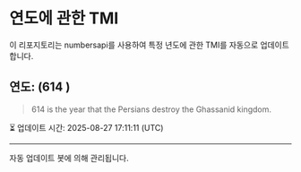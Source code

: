 
# 연도에 관한 TMI

이 리포지토리는 numbersapi를 사용하여 특정 년도에 관한 TMI를 자동으로 업데이트합니다.

## 연도: (614 )
> 614 is the year that the Persians destroy the Ghassanid kingdom.

⏳ 업데이트 시간: 2025-08-27 17:11:11 (UTC)

---
자동 업데이트 봇에 의해 관리됩니다.

